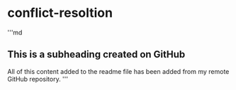# conflict-resoltion
'''md 
## This is a subheading created on GitHub
All of this content added to the readme
file has been added from my remote 
GitHub repository.
'''
